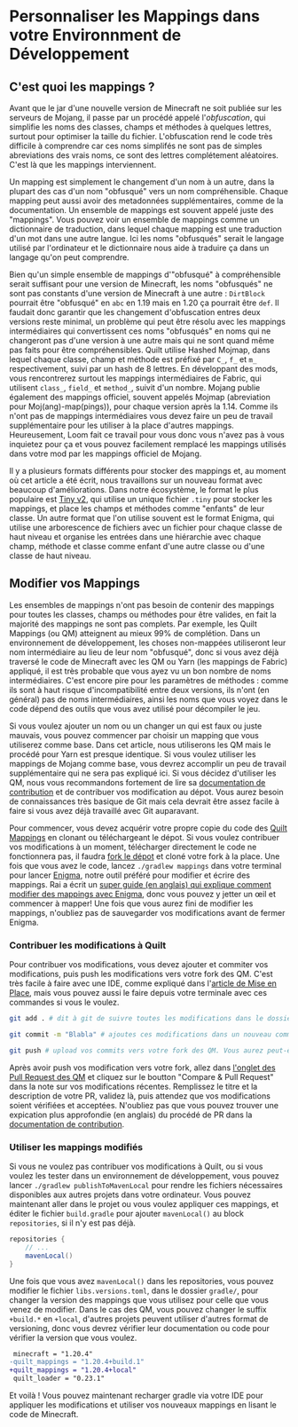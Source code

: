 # Personnaliser les Mappings dans votre Environnment de Développement

## C'est quoi les mappings ?

Avant que le jar d'une nouvelle version de Minecraft ne soit publiée sur les serveurs de Mojang,
il passe par un procédé appelé l'_obfuscation_, qui simplifie les noms des classes, champs et méthodes à quelques lettres,
surtout pour optimiser la taille du fichier. L'obfuscation rend le code très difficile à comprendre
car ces noms simplifés ne sont pas de simples abreviations des vrais noms, ce sont des lettres complétement aléatoires.
C'est là que les mappings interviennent.

Un mapping est simplement le changement d'un nom à un autre, dans la plupart des cas d'un nom "obfusqué" vers un nom compréhensible.
Chaque mapping peut aussi avoir des metadonnées supplémentaires, comme de la documentation.
Un ensemble de mappings est souvent appelé juste des "mappings".
Vous pouvez voir un ensemble de mappings comme un dictionnaire de traduction,
dans lequel chaque mapping est une traduction d'un mot dans une autre langue.
Ici les noms "obfusqués" serait le langage utilisé par l'ordinateur
et le dictionnaire nous aide à traduire ça dans un langage qu'on peut comprendre.

Bien qu'un simple ensemble de mappings d'"obfusqué" à compréhensible serait suffisant pour une version de Minecraft,
les noms "obfusqués" ne sont pas constants d'une version de Minecraft à une autre : `DirtBlock` pourrait être "obfusqué"
en `abc` en 1.19 mais en 1.20 ça pourrait être `def`.
Il faudait donc garantir que les changement d'obfuscation entres deux versions reste minimal,
un problème qui peut être résolu avec les mappings intermédiaires qui convertissent ces noms "obfusqués"
en noms qui ne changeront pas d'une version à une autre mais qui ne sont quand même pas faits pour être compréhensibles.
Quilt utilise Hashed Mojmap, dans lequel chaque classe, champ et méthode est préfixé par
`C_`, `f_` et `m_` respectivement, suivi par un hash de 8 lettres.
En développant des mods, vous rencontrerez surtout les mappings intermédiaires de Fabric,
qui utilisent `class_`, `field_` et `method_`, suivit d'un nombre.
Mojang publie également des mappings officiel, souvent appelés Mojmap (abreviation pour Moj(ang)-map(pings)),
pour chaque version après la 1.14.
Comme ils n'ont pas de mappings intermédiaires vous devez faire un peu de travail supplémentaire
pour les utiliser à la place d'autres mappings.
Heureusement, Loom fait ce travail pour vous donc vous n'avez pas à vous inquietez pour ça
et vous pouvez facilement remplacé les mappings utilisés dans votre mod par les mappings officiel de Mojang.

Il y a plusieurs formats différents pour stocker des mappings et, au moment où cet article a été écrit,
nous travaillons sur un nouveau format avec beaucoup d'améliorations.
Dans notre écosystème, le format le plus populaire est [Tiny v2], qui utilise un unique fichier `.tiny` pour stocker
les mappings, et place les champs et méthodes comme "enfants" de leur classe.
Un autre format que l'on utilise souvent est le format Enigma, qui utilise une arborescence de fichiers avec un fichier pour
chaque classe de haut niveau et organise les entrées dans une hiérarchie avec chaque champ, méthode et classe comme enfant
d'une autre classe ou d'une classe de haut niveau.

## Modifier vos Mappings

Les ensembles de mappings n'ont pas besoin de contenir des mappings pour toutes les classes, champs ou méthodes pour être
valides, en fait la majorité des mappings ne sont pas complets.
Par exemple, les Quilt Mappings (ou QM) atteignent au mieux 99% de complétion.
Dans un environnement de développement, les choses non-mappées utiliseront leur nom intermédiaire
au lieu de leur nom "obfusqué", donc si vous avez déjà traversé le code de Minecraft avec les QM
ou Yarn (les mappings de Fabric) appliqué, il est très probable que vous ayez vu un bon nombre de noms intermédiaires.
C'est encore pire pour les paramètres de méthodes : comme ils sont à haut risque d'incompatibilité entre deux versions,
ils n'ont (en général) pas de noms intermédiaires, ainsi les noms que vous voyez dans le code dépend des outils
que vous avez utilisé pour décompiler le jeu.

Si vous voulez ajouter un nom ou un changer un qui est faux ou juste mauvais,
vous pouvez commencer par choisir un mapping que vous utiliserez comme base.
Dans cet article, nous utiliserons les QM mais le procédé pour Yarn est presque identique.
Si vous voulez utiliser les mappings de Mojang comme base,
vous devrez accomplir un peu de travail supplémentaire qui ne sera pas expliqué ici.
Si vous décidez d'utiliser les QM, nous vous recommandons fortement de lire
sa [documentation de contribution][QM CONTRIBUTING.md] et de contribuer vos modification au dépot.
Vous aurez besoin de connaissances très basique de Git mais cela devrait être assez facile à faire
si vous avez déjà travaillé avec Git auparavant.

Pour commencer, vous devez acquérir votre propre copie du code des [Quilt Mappings] en clonant ou téléchargeant le dépot.
Si vous voulez contribuer vos modifications à un moment, télécharger directement le code ne fonctionnera pas,
il faudra [fork le dépot][fork qm] et cloné votre fork à la place.
Une fois que vous avez le code, lancez `./gradlew mappings` dans votre terminal pour lancer [Enigma],
notre outil préféré pour modifier et écrire des mappings.
Rai a écrit un [super guide (en anglais) qui explique comment modifier des mappings avec Enigma][Enigma guide],
donc vous pouvez y jetter un œil et commencer à mapper!
Une fois que vous aurez fini de modifier les mappings,
n'oubliez pas de sauvegarder vos modifications avant de fermer Enigma.

### Contribuer les modifications à Quilt

Pour contribuer vos modifications, vous devez ajouter et commiter vos modifications,
puis push les modifications vers votre fork des QM.
C'est très facile à faire avec une IDE, comme expliqué dans l'[article de Mise en Place](../introduction/setting-up),
mais vous pouvez aussi le faire depuis votre terminale avec ces commandes si vous le voulez.

```bash
git add . # dit à git de suivre toutes les modifications dans le dossier actuel

git commit -m "Blabla" # ajoutes ces modifications dans un nouveau commit (remplacez "blabla" par une courte description de vos modifications)

git push # upload vos commits vers votre fork des QM. Vous aurez peut-être besoin d'ajouter `origin <version de minecraft>` à la fin si git se plaint de ne pas avoir de branche upstream
```

Après avoir push vos modification vers votre fork, allez dans [l'onglet des Pull Request des QM][QM PRs]
et cliquez sur le boutton "Compare & Pull Request" dans la note sur vos modifications récentes.
Remplissez le titre et la description de votre PR, validez là,
puis attendez que vos modifications soient vérifiées et acceptées.
N'oubliez pas que vous pouvez trouver une expication plus approfondie (en anglais) du procédé de PR dans
la [documentation de contribution][QM CONTRIBUTING.md].

### Utiliser les mappings modifiés

Si vous ne voulez pas contribuer vos modifications à Quilt,
ou si vous voulez les tester dans un environnement de développement,
vous pouvez lancer `./gradlew publishToMavenLocal` pour rendre les fichiers nécessaires disponibles
aux autres projets dans votre ordinateur.
Vous pouvez maintenant aller dans le projet ou vous voulez appliquer ces mappings, et éditer le fichier `build.gradle`
pour ajouter `mavenLocal()` au block `repositories`, si il n'y est pas déjà.

```gradle
repositories {
    // ...
    mavenLocal()
}
```

Une fois que vous avez `mavenLocal()` dans les repositories, vous pouvez modifier le fichier `libs.versions.toml`,
dans le dossier `gradle/`, pour changer la version des mappings que vous utilisez pour celle que vous venez de modifier.
Dans le cas des QM, vous pouvez changer le suffix `+build.*` en `+local`, d'autres projets peuvent utiliser d'autres
format de versioning, donc vous devrez vérifier leur documentation ou code pour vérifier la version que vous voulez.

```diff
 minecraft = "1.20.4"
-quilt_mappings = "1.20.4+build.1"
+quilt_mappings = "1.20.4+local"
 quilt_loader = "0.23.1"
```

Et voilà ! Vous pouvez maintenant recharger gradle via votre IDE pour appliquer les modifications
et utiliser vos nouveaux mappings en lisant le code de Minecraft.

<!-- Links -->

[Quilt Mappings]: https://github.com/QuiltMC/quilt-mappings
[QM CONTRIBUTING.md]: https://github.com/QuiltMC/quilt-mappings/blob/HEAD/CONTRIBUTING.md
[Fork QM]: https://github.com/QuiltMC/quilt-mappings/fork
[QM PRs]: https://github.com/QuiltMC/quilt-mappings/pulls
[Enigma]: https://github.com/QuiltMC/enigma
[Enigma guide]: https://github.com/QuiltMC/quilt-mappings/blob/HEAD/GUIDE.md
[Tiny V2]: https://fabricmc.net/wiki/documentation:tiny2
